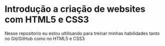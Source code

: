 # Introdução a criação de websites com HTML5 e CSS3

Nesse repositorio eu estou ultilisando para treinar minhas habilidades tanto no Git/GitHub como no HTML5 e CSS3

